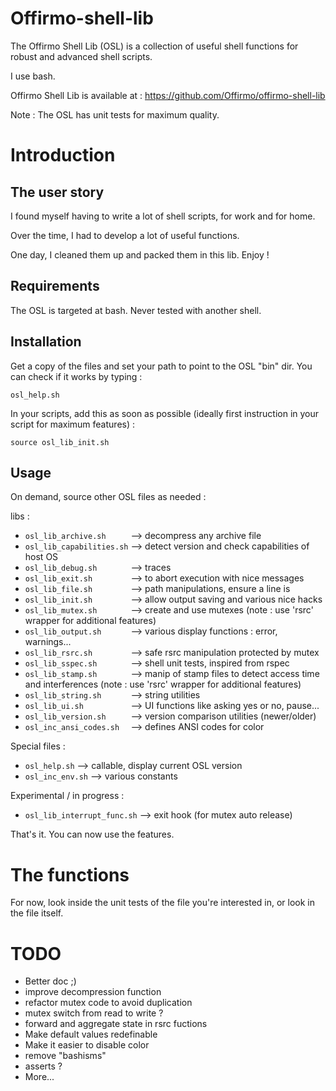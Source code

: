 Offirmo-shell-lib
=================

The Offirmo Shell Lib (OSL) is a collection of useful shell functions for robust and advanced shell scripts.

I use bash.

Offirmo Shell Lib is available at : https://github.com/Offirmo/offirmo-shell-lib

Note : The OSL has unit tests for maximum quality.

Introduction 
============

The user story
--------------
I found myself having to write a lot of shell scripts, for work and for home.

Over the time, I had to develop a lot of useful functions.

One day, I cleaned them up and packed them in this lib. Enjoy !

Requirements
------------
The OSL is targeted at bash. Never tested with another shell.

Installation
------------
Get a copy of the files and set your path to point to the OSL "bin" dir.
You can check if it works by typing :

 `osl_help.sh`
 
In your scripts, add this as soon as possible (ideally first instruction in your script for maximum features) :

 `source osl_lib_init.sh`

Usage
-----

On demand, source other OSL files as needed :

libs :
- `osl_lib_archive.sh     `  --> decompress any archive file
- `osl_lib_capabilities.sh`  --> detect version and check capabilities of host OS
- `osl_lib_debug.sh       `  --> traces
- `osl_lib_exit.sh        `  --> to abort execution with nice messages
- `osl_lib_file.sh        `  --> path manipulations, ensure a line is
- `osl_lib_init.sh        `  --> allow output saving and various nice hacks
- `osl_lib_mutex.sh       `  --> create and use mutexes (note : use 'rsrc' wrapper for additional features)
- `osl_lib_output.sh      `  --> various display functions : error, warnings...
- `osl_lib_rsrc.sh        `  --> safe rsrc manipulation protected by mutex
- `osl_lib_sspec.sh       `  --> shell unit tests, inspired from rspec
- `osl_lib_stamp.sh       `  --> manip of stamp files to detect access time and interferences (note : use 'rsrc' wrapper for additional features)
- `osl_lib_string.sh      `  --> string utilities
- `osl_lib_ui.sh          `  --> UI functions like asking yes or no, pause...
- `osl_lib_version.sh     `  --> version comparison utilities (newer/older)
- `osl_inc_ansi_codes.sh  `  --> defines ANSI codes for color

Special files :
- `osl_help.sh`  --> callable, display current OSL version
- `osl_inc_env.sh`  --> various constants

Experimental / in progress :
- `osl_lib_interrupt_func.sh`  --> exit hook (for mutex auto release)

  
That's it. You can now use the features.


The functions
=============

For now, look inside the unit tests of the file you're interested in, or look in the file itself.

TODO
====

- Better doc ;)
- improve decompression function
- refactor mutex code to avoid duplication
- mutex switch from read to write ?
- forward and aggregate state in rsrc fuctions
- Make default values redefinable
- Make it easier to disable color
- remove "bashisms"
- asserts ?
- More...
